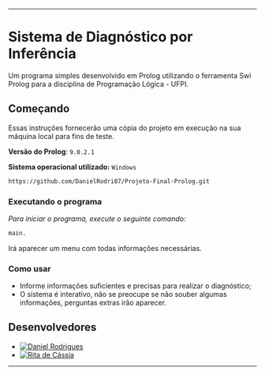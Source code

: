 ---

# Sistema de Diagnóstico por Inferência

Um programa simples desenvolvido em Prolog utilizando o ferramenta Swi Prolog para a disciplina de Programação Lógica - UFPI.

## Começando

Essas instruções fornecerão uma cópia do projeto em execução na sua máquina local para fins de teste. 

**Versão do Prolog**: `9.0.2.1`


**Sistema operacional utilizado:** `Windows`


```bash
https://github.com/DanielRodri87/Projeto-Final-Prolog.git
```


### Executando o programa

*Para iniciar o programa, execute o seguinte comando:*

```bash
main.
```

Irá aparecer um menu com todas informações necessárias.

### Como usar

- Informe informações suficientes e precisas para realizar o diagnóstico;
- O sistema é interativo, não se preocupe se não souber algumas informações, perguntas extras irão aparecer.

## Desenvolvedores

- [![Daniel Rodrigues](https://img.shields.io/badge/DanielRodri87-GitHub-blueviolet)](https://github.com/DanielRodri87)
- [![Rita de Cássia](https://img.shields.io/badge/ritar0drigues-GitHub-blueviolet)](https://github.com/ritar0drigues)

---